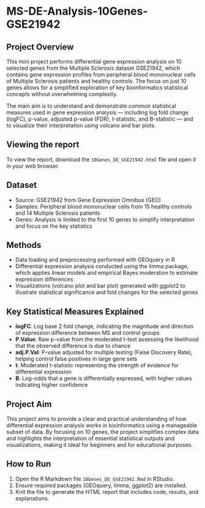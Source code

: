 # MS-DE-Analysis-10Genes-GSE21942

## Project Overview
This mini project performs differential gene expression analysis on 10 selected genes from the Multiple Sclerosis dataset GSE21942, which contains gene expression profiles from peripheral blood mononuclear cells of Multiple Sclerosis patients and healthy controls. The focus on just 10 genes allows for a simplified exploration of key bioinformatics statistical concepts without overwhelming complexity.

The main aim is to understand and demonstrate common statistical measures used in gene expression analysis — including log fold change (logFC), p-value, adjusted p-value (FDR), t-statistic, and B-statistic — and to visualize their interpretation using volcano and bar plots.

## Viewing the report
To view the report, download the `10Genes_DE_GSE21942.html` file and open it in your web browser.

## Dataset
- Source: GSE21942 from Gene Expression Omnibus (GEO)
- Samples: Peripheral blood mononuclear cells from 15 healthy controls and 14 Multiple Sclerosis patients
- Genes: Analysis is limited to the first 10 genes to simplify interpretation and focus on the key statistics

## Methods
- Data loading and preprocessing performed with GEOquery in R
- Differential expression analysis conducted using the limma package, which applies linear models and empirical Bayes moderation to estimate expression differences
- Visualizations (volcano plot and bar plot) generated with ggplot2 to illustrate statistical significance and fold changes for the selected genes

## Key Statistical Measures Explained
- **logFC**: Log base 2 fold change, indicating the magnitude and direction of expression difference between MS and control groups
- **P.Value**: Raw p-value from the moderated t-test assessing the likelihood that the observed difference is due to chance
- **adj.P.Val**: P-value adjusted for multiple testing (False Discovery Rate), helping control false positives in large gene sets
- **t**: Moderated t-statistic representing the strength of evidence for differential expression
- **B**: Log-odds that a gene is differentially expressed, with higher values indicating higher confidence

## Project Aim
This project aims to provide a clear and practical understanding of how differential expression analysis works in bioinformatics using a manageable subset of data. By focusing on 10 genes, the project simplifies complex data and highlights the interpretation of essential statistical outputs and visualizations, making it ideal for beginners and for educational purposes.

## How to Run
1. Open the R Markdown file `10Genes_DE_GSE21942.Rmd` in RStudio.
2. Ensure required packages (GEOquery, limma, ggplot2) are installed.
3. Knit the file to generate the HTML report that includes code, results, and explanations.
